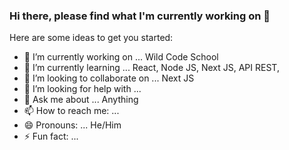### Hi there, please find what I'm currently working on 👋

Here are some ideas to get you started:

- 🔭 I’m currently working on ... Wild Code School
- 🌱 I’m currently learning ... React, Node JS, Next JS, API REST, 
- 👯 I’m looking to collaborate on ... Next JS
- 🤔 I’m looking for help with ...
- 💬 Ask me about ... Anything
- 📫 How to reach me: ...
- 😄 Pronouns: ... He/Him
- ⚡ Fun fact: ...

